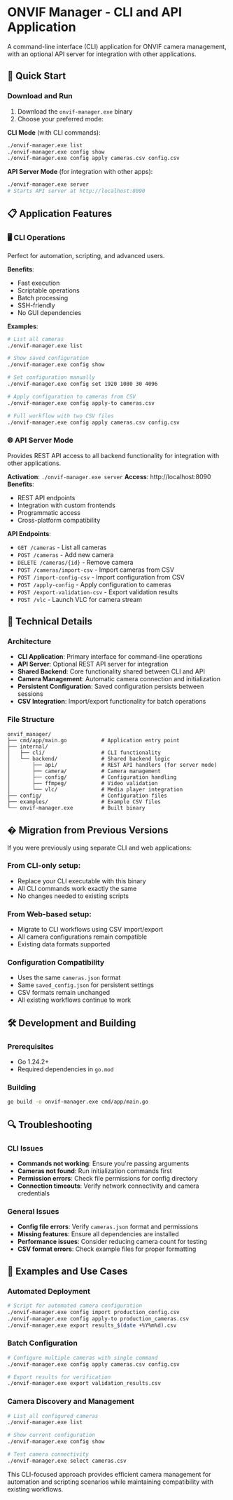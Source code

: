 # ONVIF Manager - CLI and API Application

A command-line interface (CLI) application for ONVIF camera management, with an optional API server for integration with other applications.

## 🚀 Quick Start

### Download and Run
1. Download the `onvif-manager.exe` binary
2. Choose your preferred mode:

**CLI Mode** (with CLI commands):
```bash
./onvif-manager.exe list
./onvif-manager.exe config show
./onvif-manager.exe config apply cameras.csv config.csv
```

**API Server Mode** (for integration with other apps):
```bash
./onvif-manager.exe server
# Starts API server at http://localhost:8090
```

## 📋 Application Features

### 🖥️ CLI Operations
Perfect for automation, scripting, and advanced users.

**Benefits**: 
- Fast execution
- Scriptable operations
- Batch processing
- SSH-friendly
- No GUI dependencies

**Examples**:
```bash
# List all cameras
./onvif-manager.exe list

# Show saved configuration
./onvif-manager.exe config show

# Set configuration manually
./onvif-manager.exe config set 1920 1080 30 4096

# Apply configuration to cameras from CSV
./onvif-manager.exe config apply-to cameras.csv

# Full workflow with two CSV files
./onvif-manager.exe config apply cameras.csv config.csv
```

### 🌐 API Server Mode
Provides REST API access to all backend functionality for integration with other applications.

**Activation**: `./onvif-manager.exe server`
**Access**: http://localhost:8090
**Benefits**:
- REST API endpoints
- Integration with custom frontends
- Programmatic access
- Cross-platform compatibility

**API Endpoints**:
- `GET /cameras` - List all cameras
- `POST /cameras` - Add new camera
- `DELETE /cameras/{id}` - Remove camera
- `POST /cameras/import-csv` - Import cameras from CSV
- `POST /import-config-csv` - Import configuration from CSV
- `POST /apply-config` - Apply configuration to cameras
- `POST /export-validation-csv` - Export validation results
- `POST /vlc` - Launch VLC for camera stream

## 🔧 Technical Details

### Architecture
- **CLI Application**: Primary interface for command-line operations
- **API Server**: Optional REST API server for integration
- **Shared Backend**: Core functionality shared between CLI and API
- **Camera Management**: Automatic camera connection and initialization
- **Persistent Configuration**: Saved configuration persists between sessions
- **CSV Integration**: Import/export functionality for batch operations

### File Structure
```
onvif_manager/
├── cmd/app/main.go           # Application entry point
├── internal/
│   ├── cli/                  # CLI functionality
│   └── backend/              # Shared backend logic
│       ├── api/              # REST API handlers (for server mode)
│       ├── camera/           # Camera management
│       ├── config/           # Configuration handling
│       ├── ffmpeg/           # Video validation
│       └── vlc/              # Media player integration
├── config/                   # Configuration files
├── examples/                 # Example CSV files
└── onvif-manager.exe         # Built binary
```

## � Migration from Previous Versions

If you were previously using separate CLI and web applications:

### From CLI-only setup:
- Replace your CLI executable with this binary
- All CLI commands work exactly the same
- No changes needed to existing scripts

### From Web-based setup:
- Migrate to CLI workflows using CSV import/export
- All camera configurations remain compatible
- Existing data formats supported

### Configuration Compatibility
- Uses the same `cameras.json` format
- Same `saved_config.json` for persistent settings  
- CSV formats remain unchanged
- All existing workflows continue to work

## 🛠️ Development and Building

### Prerequisites
- Go 1.24.2+
- Required dependencies in `go.mod`

### Building
```bash
go build -o onvif-manager.exe cmd/app/main.go
```

## 🔍 Troubleshooting

### CLI Issues
- **Commands not working**: Ensure you're passing arguments
- **Cameras not found**: Run initialization commands first
- **Permission errors**: Check file permissions for config directory
- **Connection timeouts**: Verify network connectivity and camera credentials

### General Issues
- **Config file errors**: Verify `cameras.json` format and permissions
- **Missing features**: Ensure all dependencies are installed
- **Performance issues**: Consider reducing camera count for testing
- **CSV format errors**: Check example files for proper formatting

## 📝 Examples and Use Cases

### Automated Deployment
```bash
# Script for automated camera configuration
./onvif-manager.exe config import production_config.csv
./onvif-manager.exe config apply-to production_cameras.csv
./onvif-manager.exe export results_$(date +%Y%m%d).csv
```

### Batch Configuration
```bash
# Configure multiple cameras with single command
./onvif-manager.exe config apply cameras.csv config.csv

# Export results for verification
./onvif-manager.exe export validation_results.csv
```

### Camera Discovery and Management
```bash
# List all configured cameras
./onvif-manager.exe list

# Show current configuration
./onvif-manager.exe config show

# Test camera connectivity
./onvif-manager.exe select cameras.csv
```

This CLI-focused approach provides efficient camera management for automation and scripting scenarios while maintaining compatibility with existing workflows.
